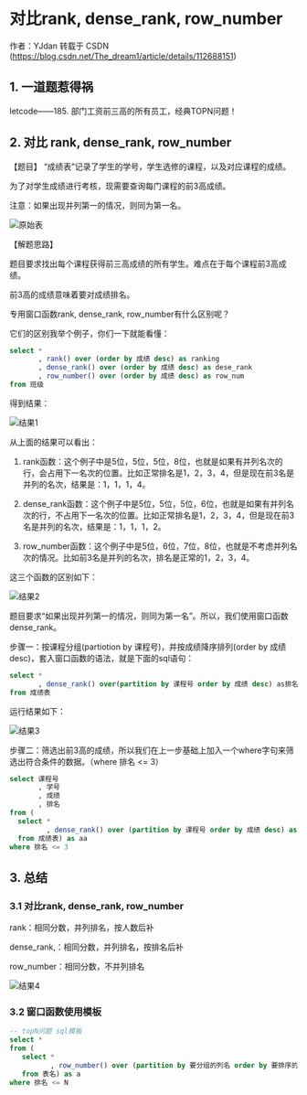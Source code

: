 # 对比rank, dense_rank, row_number

作者：YJdan
转载于 CSDN (https://blog.csdn.net/The_dream1/article/details/112688151)

## 1. 一道题惹得祸

letcode——185. 部门工资前三高的所有员工，经典TOPN问题！

## 2. 对比 rank, dense_rank, row_number

【题目】
“成绩表”记录了学生的学号，学生选修的课程，以及对应课程的成绩。

为了对学生成绩进行考核，现需要查询每门课程的前3高成绩。

注意：如果出现并列第一的情况，则同为第一名。

![原始表](https://cdn.jsdelivr.net/gh/wangzhiyuan1221/blogger@main/static_files/img/20210319115457.png)

【解题思路】

题目要求找出每个课程获得前三高成绩的所有学生。难点在于每个课程前3高成绩。

前3高的成绩意味着要对成绩排名。

专用窗口函数rank, dense_rank, row_number有什么区别呢？

它们的区别我举个例子，你们一下就能看懂：

```sql
select *
       , rank() over (order by 成绩 desc) as ranking
       , dense_rank() over (order by 成绩 desc) as dese_rank
       , row_number() over (order by 成绩 desc) as row_num
from 班级
```

得到结果：

![结果1](https://cdn.jsdelivr.net/gh/wangzhiyuan1221/blogger@main/static_files/img/20210319115700.png)

从上面的结果可以看出：

1. rank函数：这个例子中是5位，5位，5位，8位，也就是如果有并列名次的行，会占用下一名次的位置。比如正常排名是1，2，3，4，但是现在前3名是并列的名次，结果是：1，1，1，4。

2. dense_rank函数：这个例子中是5位，5位，5位，6位，也就是如果有并列名次的行，不占用下一名次的位置。比如正常排名是1，2，3，4，但是现在前3名是并列的名次，结果是：1，1，1，2。

3. row_number函数：这个例子中是5位，6位，7位，8位，也就是不考虑并列名次的情况。比如前3名是并列的名次，排名是正常的1，2，3，4。

这三个函数的区别如下：

![结果2](https://cdn.jsdelivr.net/gh/wangzhiyuan1221/blogger@main/static_files/img/20210319115812.png)

题目要求“如果出现并列第一的情况，则同为第一名”。所以，我们使用窗口函数dense_rank。

步骤一：按课程分组(partiotion by 课程号)，并按成绩降序排列(order by 成绩 desc)，套入窗口函数的语法，就是下面的sql语句：

```sql
select *
       , dense_rank() over(partition by 课程号 order by 成绩 desc) as排名
from 成绩表
```

运行结果如下：

![结果3](https://cdn.jsdelivr.net/gh/wangzhiyuan1221/blogger@main/static_files/img/20210319115931.png)

步骤二：筛选出前3高的成绩，所以我们在上一步基础上加入一个where字句来筛选出符合条件的数据。（where 排名 <= 3）

```sql
select 课程号
       , 学号
       , 成绩
       , 排名 
from (
  select *
         , dense_rank() over (partition by 课程号 order by 成绩 desc) as 排名
  from 成绩表) as aa
where 排名 <= 3
```

## 3. 总结

### 3.1 对比rank, dense_rank, row_number

rank：相同分数，并列排名，按人数后补

dense_rank,：相同分数，并列排名，按排名后补

row_number：相同分数，不并列排名

![结果4](https://cdn.jsdelivr.net/gh/wangzhiyuan1221/blogger@main/static_files/img/20210319120158.png)

### 3.2 窗口函数使用模板

```sql
-- topN问题 sql模板
select *
from (
   select * 
          , row_number() over (partition by 要分组的列名 order by 要排序的列名 desc) as 排名
   from 表名) as a
where 排名 <= N
```